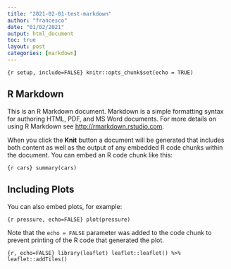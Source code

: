 ```yaml
---
title: "2021-02-01-test-markdown"
author: "francesco"
date: "01/02/2021"
output: html_document
toc: true
layout: post
categories: [markdown]
---
```




`{r setup, include=FALSE} knitr::opts_chunk$set(echo = TRUE)`

## R Markdown

This is an R Markdown document. Markdown is a simple formatting syntax
for authoring HTML, PDF, and MS Word documents. For more details on
using R Markdown see <http://rmarkdown.rstudio.com>.

When you click the **Knit** button a document will be generated that
includes both content as well as the output of any embedded R code
chunks within the document. You can embed an R code chunk like this:

`{r cars} summary(cars)`

## Including Plots

You can also embed plots, for example:

`{r pressure, echo=FALSE} plot(pressure)`

Note that the `echo = FALSE` parameter was added to the code chunk to
prevent printing of the R code that generated the plot.

`{r, echo=FALSE} library(leaflet) leaflet::leaflet() %>%    leaflet::addTiles()`
